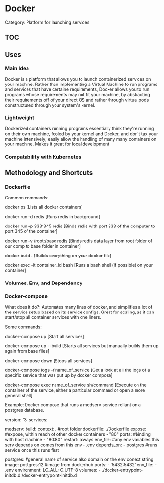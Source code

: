 # Docker

Category: Platform for launching services

## TOC

## Uses

### Main Idea

Docker is a platform that allows you to launch containerized services on your machine. Rather than implementing a Virtual Machine to run programs and services that have certaine requirements, Docker allows you to run programs whose requirements may not fit your machine, by abstracting their requirements off of your direct OS and rather through virtual pods constructured through your system's kernel.

### Lightweight

Dockerized containers running programs essentially think they're running on their own machine, fooled by your kernel and Docker, and don't tax your machine intensively; easily allow the handling of many many containers on your machine. Makes it great for local development

### Compatability with Kubernetes

## Methodology and Shortcuts

### Dockerfile

Common commands:

docker ps [Lists all docker containers]

docker run -d redis [Runs redis in background]

docker run -p 333:345 redis [Binds redis with port 333 of the computer to port 345 of the container]

docker run -v /root:/base redis [Binds redis data layer from root folder of our comp to base folder in container]

docker build . [Builds everything on your docker file]

docker exec -it container_id bash [Runs a bash shell (if possible) on your container]

### Volumes, Env, and Dependency

### Docker-compose

What does it do?: Automates many lines of docker, and simplifies a lot of the service setup based on its service configs. Great for scaling, as it can start/stop all container services with one liners.

Some commands:

docker-compose up [Start all services]

docker-compose up --build [Starts all services but manually builds them up again from base files]

docker-compose down [Stops all services]

docker-compose logs -f name_of_service [Get a look at all the logs of a specific service that was put up by docker compose]

docker-compose exec name_of_service sh/command [Execute on the container of the service, either a particular command or open a more general shell]

Example: Docker compose that runs a medserv service reliant on a postgres database.

version: '3'
services:

  medserv:
    build:
      context: . #root folder
      dockerfile: ./Dockerfile
    expose: #expose, within reach of other docker containers
      - "80"
    ports: #binding with host machine
      - "80:80"
    restart: always
    env_file: #any env variables this serv depends on comes from this env
      - .env
    depends_on:
      - postgres #runs service once this runs first

  postgres: #general name of service also domain on the env conect string
    image: postgres:12 #image from dockerhub
    ports:
      - '5432:5432'
    env_file:
      - .env
    environment:
      LC_ALL: C.UTF-8
    volumes:
      - ./docker-entrypoint-initdb.d:/docker-entrypoint-initdb.d
